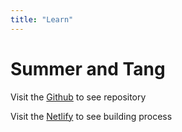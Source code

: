 ```yaml
---
title: "Learn"
---
```


# Summer and Tang

Visit the [Github](https://github.com/ctang83/NB_sumbook) to see repository
 
Visit the [Netlify](https://app.netlify.com/teams/ctang83/overview) to see building process
